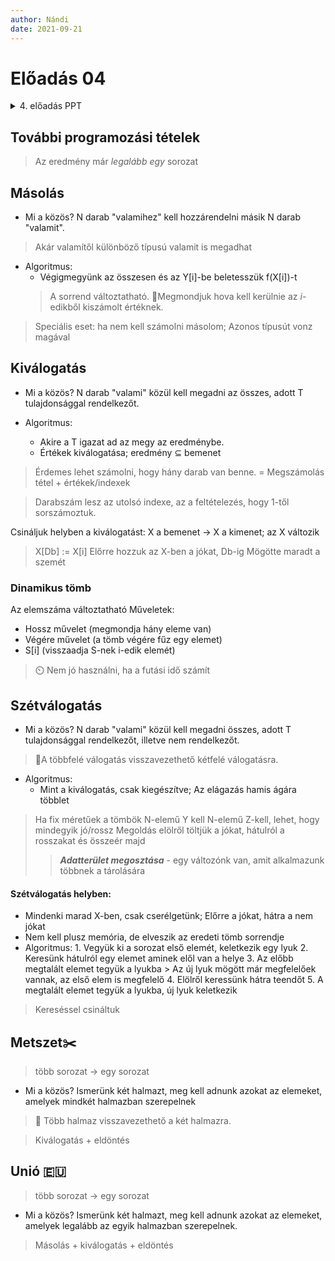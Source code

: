 ```yaml
---
author: Nándi
date: 2021-09-21
---
```

# Előadás 04
<details>
<summary>4. előadás PPT</summary>
<iframe src="https://drive.google.com/file/d/1khTmMigME81G7P7CP_1qNHt6C81BBxo7/preview" width="640" height="480" allow="autoplay"
	style="
	transform: translateX(-50%);
    position:relative;
    left:50%;
    width: 60vw;
    height: 70vh"s>
	</iframe>
</details>

## További programozási tételek
> Az eredmény már *legalább egy* sorozat 

## Másolás
- Mi a közös?
N darab "valamihez" kell hozzárendelni másik N darab "valamit".
> Akár valamítől különböző típusú valamit is megadhat

- Algoritmus:
	- Végigmegyünk az összesen és az Y\[i]-be beletesszük f(X\[i])-t
	> A sorrend változtatható. 
	> 📔Megmondjuk hova kell kerülnie az *i*-edikből kiszámolt értéknek.

> Speciális eset: ha nem kell számolni másolom; Azonos típusút vonz magával

## Kiválogatás
- Mi a közös?
N darab "valami" közül kell megadni az összes, adott T tulajdonsággal rendelkezőt.

- Algoritmus:
	- Akire a T igazat ad az megy az eredménybe.
	- Értékek kiválogatása; eredmény $\subseteq$ bemenet
> Érdemes lehet számolni, hogy hány darab van benne. = Megszámolás tétel + értékek/indexek

> Darabszám lesz az utolsó indexe, az a feltételezés, hogy 1-től sorszámoztuk.

Csináljuk helyben a kiválogatást:  X a bemenet -> X a kimenet; az X változik
> X\[Db] := X\[i]
> Előrre hozzuk az X-ben a jókat, Db-ig 
> Mögötte maradt a szemét

### Dinamikus tömb 
Az elemszáma változtatható
Műveletek:
- Hossz művelet (megmondja hány eleme van)
- Végére művelet (a tömb végére fűz egy elemet)
- S\[i] (visszaadja S-nek i-edik elemét)

> ⏲️ Nem jó használni, ha a futási idő számít

## Szétválogatás
- Mi a közös?
N darab "valami" közül kell megadni összes, adott T tulajdonsággal rendelkezőt, illetve nem rendelkezőt. 
> 📔A többfelé válogatás visszavezethető kétfelé válogatásra.

- Algoritmus:
	- Mint a kiválogatás, csak kiegészítve; Az elágazás hamis ágára többlet
> Ha fix méretűek a tömbök N-elemű Y kell N-elemű Z-kell, lehet, hogy mindegyik jó/rossz
> Megoldás elölről töltjük a jókat, hátulról a rosszakat és összeér majd 
>> **_Adatterület megosztása_** - egy változónk van, amit alkalmazunk többnek a tárolására 

#### Szétválogatás helyben:
- Mindenki marad X-ben, csak cserélgetünk; Előrre a jókat, hátra a nem jókat
- Nem kell plusz memória, de elveszik az eredeti tömb sorrendje
- Algoritmus:
		1. Vegyük ki a sorozat első elemét, keletkezik egy lyuk
		2. Keresünk hátulról egy elemet aminek elől van a helye
		3. Az előbb megtalált elemet tegyük a lyukba 
		> Az új lyuk mögött már megfelelőek vannak, az első elem is megfelelő
		4. Elölről keressünk hátra teendőt
		5. A megtalált elemet tegyük a lyukba, új lyuk keletkezik

> Kereséssel csináltuk 

## Metszet✂️
> több sorozat -> egy sorozat

- Mi a közös?
Ismerünk két halmazt, meg kell adnunk azokat az elemeket, amelyek mindkét halmazban szerepelnek
> 📔 Több halmaz visszavezethető a két halmazra.

> Kiválogatás + eldöntés

## Unió 🇪🇺
> több sorozat -> egy sorozat

- Mi a közös?
Ismerünk két halmazt, meg kell adnunk azokat az elemeket, amelyek legalább az egyik halmazban szerepelnek.

> Másolás + kiválogatás + eldöntés
